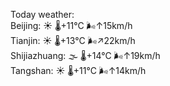 Today weather:  
Beijing: ☀️   🌡️+11°C 🌬️↑15km/h  
Tianjin: ☀️   🌡️+13°C 🌬️↗22km/h  
Shijiazhuang: 🌫  🌡️+14°C 🌬️↑19km/h  
Tangshan: ☀️   🌡️+11°C 🌬️↑14km/h  
